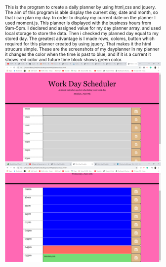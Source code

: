 This is the program to create a daily planner by using html,css and jquery.
The aim of this program is able display the current day, date and month, so that i can plan my day.
In order to display my current date on the planner I used moment.js.
This planner is displayed with the business hours from 9am-5pm.
I declared and assigned value for my day planner array.
and used local storage to store the data.
Then i checked my planned day equal to my stored day.
The greatest advantage is I made rows, coloms, button which required for this planner created by using jquery, That makes it the html strucure simple.
These are the screenshots of my dayplanner
In my planner it changes the color when the time is past to blue, and if it is a current it shows red color and future time block shows green color.
![](/2020-06-08.png)
![](/2020-06-10.png)
